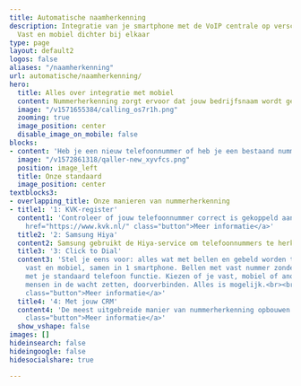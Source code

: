 ```yaml
---
title: Automatische naamherkenning
description: Integratie van je smartphone met de VoIP centrale op verschillende manieren.
  Vast en mobiel dichter bij elkaar
type: page
layout: default2
logos: false
aliases: "/naamherkenning"
url: automatische/naamherkenning/
hero:
  title: Alles over integratie met mobiel
  content: Nummerherkenning zorgt ervoor dat jouw bedrijfsnaam wordt getoond wanneer je iemand belt, zelfs als je niet in het adresboek van de ontvanger staat. Dit gebeurt automatisch op veel Android- en Google-smartphones, zoals Samsung, waar een [smart]-label in de gesprekslijst kan verschijnen. Hoewel handig, kan automatische naam-herkenning soms verouderde of onjuiste informatie tonen. In sommige gevallen wordt zelfs een SPAM-label aan een nummer gekoppeld, waardoor oproepen mogelijk worden genegeerd. De gegevens komen niet van ons, maar van bronnen zoals het KvK-register. Ervaar je problemen met nummerherkenning? Ontdek hoe je dit kunt aanpassen.
  image: "/v1571655384/calling_os7r1h.png"
  zooming: true
  image_position: center
  disable_image_on_mobile: false
blocks:
- content: 'Heb je een nieuw telefoonnummer of heb je een bestaand nummer verhuisd? Dan kun je zelf je nummer aanmelden bij telefoongidsen en -databases. Dit zorgt ervoor dat jouw bedrijfsnaam correct wordt weergegeven bij inkomende oproepen en voorkomt verkeerde of verouderde informatie. Door je gegevens in de juiste databases te registreren, vergroot je de herkenbaarheid van je bedrijf en verminder je de kans op misverstanden. Wil je weten hoe je dit eenvoudig regelt? Volg onze handleiding en zorg ervoor dat jouw nummer correct wordt weergegeven in gidsvermeldingen en naam-herkenningssystemen.<br><br><a href="https://www.callvoip.nl/ondersteuning/algemeen/handleiding-indienen-gidsmelding/" class="button" target="_blank">Bekijk onze handleiding</a>'
  image: "/v1572861318/qaller-new_xyvfcs.png"
  position: image_left
  title: Onze standaard
  image_position: center
textblocks3:
- overlapping_title: Onze manieren van nummerherkenning
- title1: '1: KVK-register'
  content1: 'Controleer of jouw telefoonnummer correct is gekoppeld aan de naam in het KvK-register. Soms kun je de gegevens aanpassen of een ander nummer kiezen dat beter aansluit bij de inschrijving. Een nieuw nummer aanvragen is eenvoudig en voordelig, waardoor je snel de juiste vermelding kunt regelen.<br><br><a
    href="https://www.kvk.nl/" class="button">Meer informatie</a>'
  title2: '2: Samsung Hiya'
  content2: Samsung gebruikt de Hiya-service om telefoonnummers te herkennen en een naam te koppelen. Dit systeem informeert gebruikers en markeert soms nummers als ‘Spam’. Wordt jouw bedrijfsnummer onterecht als spam weergegeven of klopt de informatie niet? Dien een ticket in bij Hiya met bewijs dat het nummer van jou is.<br><br><a href="https://hiyahelp.zendesk.com/hc/en-us/p/request_hub" class="button">Meer informatie</a>
  title3: '3: Click to Dial'
  content3: 'Stel je eens voor: alles wat met bellen en gebeld worden te maken heeft,
    vast en mobiel, samen in 1 smartphone. Bellen met vast nummer zonder app, gewoon
    met je standaard telefoon functie. Kiezen of je vast, mobiel of anoniem uitbelt,
    mensen in de wacht zetten, doorverbinden. Alles is mogelijk.<br><br><a href="https://www.callvoip.nl/telefonie/clicktodial/"
    class="button">Meer informatie</a>'
  title4: '4: Met jouw CRM'
  content4: 'De meest uitgebreide manier van nummerherkenning opbouwen met jouw klanten: koppel jouw CRM aan onze centrale.  In onze Marketplace vind je een uitgebreid aanbod aan compatibele CRM-pakketten, dus de kans is groot dat jouw systeem erbij zit. Optimaliseer je telefonie en werk efficiënter met een geïntegreerde oplossing.<br><br><a href="https://www.callvoip.nl/marketplace"
    class="button">Meer informatie</a>'
  show_vshape: false
images: []
hideinsearch: false
hideingoogle: false
hidesocialshare: true

---
```

